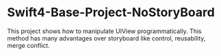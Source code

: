# Swift4-Base-Project-NoStoryBoard

This project shows how to manipulate UIView programmatically. 
This method has many advantages over storyboard like control, reusability, merge conflict.
